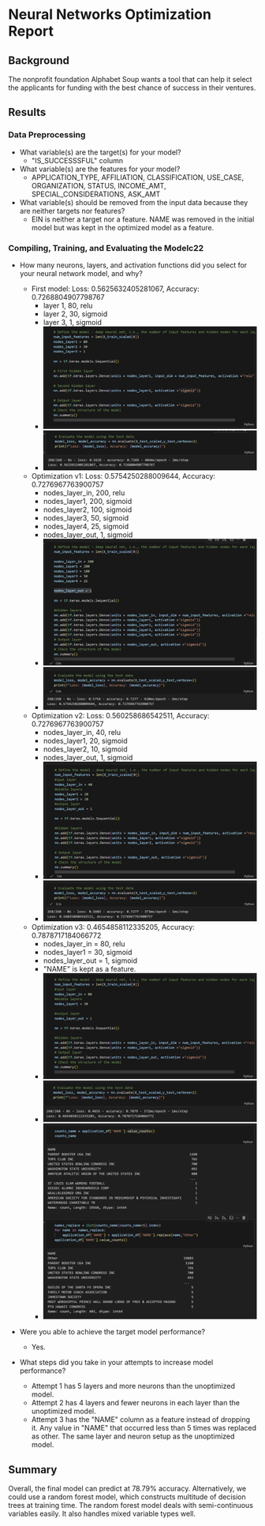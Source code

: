 # Neural Networks Optimization Report

## Background
The nonprofit foundation Alphabet Soup wants a tool that can help it select the applicants for funding with the best chance of success in their ventures.

## Results
### Data Preprocessing
- What variable(s) are the target(s) for your model?
    - "IS_SUCCESSSFUL" column
- What variable(s) are the features for your model?
    -  APPLICATION_TYPE, AFFILIATION, CLASSIFICATION, USE_CASE, ORGANIZATION, STATUS, INCOME_AMT, SPECIAL_CONSIDERATIONS, ASK_AMT
- What variable(s) should be removed from the input data because they are neither targets nor features?
    - EIN is neither a target nor a feature. NAME was removed in the initial model but was kept in the optimized model as a feature. 
### Compiling, Training, and Evaluating the Modelc22
- How many neurons, layers, and activation functions did you select for your neural network model, and why?
    - First model: Loss: 0.5625632405281067, Accuracy: 0.7268804907798767
        - layer 1, 80, relu
        - layer 2, 30, sigmoid
        - layer 3, 1, sigmoid
        - ![photo1](https://github.com/tinyspider/deep-learning-challenge/blob/main/Result/Photos/1%20(1).png)
        - ![photo1](https://github.com/tinyspider/deep-learning-challenge/blob/main/Result/Photos/1%20(2).png)
    - Optimization v1: Loss: 0.5754250288009644, Accuracy: 0.7276967763900757
        - nodes_layer_in, 200, relu
        - nodes_layer1, 200, sigmoid
        - nodes_layer2, 100, sigmoid
        - nodes_layer3, 50, sigmoid
        - nodes_layer4, 25, sigmoid
        - nodes_layer_out, 1, sigmoid
        - ![photo1](https://github.com/tinyspider/deep-learning-challenge/blob/main/Result/Photos/2%20(1).png)
        - ![photo1](https://github.com/tinyspider/deep-learning-challenge/blob/main/Result/Photos/2%20(2).png)
    - Optimization v2: Loss: 0.560258686542511, Accuracy: 0.7276967763900757
        - nodes_layer_in, 40, relu
        - nodes_layer1, 20, sigmoid
        - nodes_layer2, 10, sigmoid
        - nodes_layer_out, 1, sigmoid
        - ![photo1](https://github.com/tinyspider/deep-learning-challenge/blob/main/Result/Photos/3%20(1).png)
        - ![photo1](https://github.com/tinyspider/deep-learning-challenge/blob/main/Result/Photos/3%20(2).png)
    - Optimization v3: 0.4654858112335205, Accuracy: 0.7878717184066772
        - nodes_layer_in = 80, relu
        - nodes_layer1 = 30, sigmoid
        - nodes_layer_out = 1, sigmoid
        - "NAME" is kept as a feature. 
        - ![photo1](https://github.com/tinyspider/deep-learning-challenge/blob/main/Result/Photos/4%20(1).png)
        - ![photo1](https://github.com/tinyspider/deep-learning-challenge/blob/main/Result/Photos/4%20(2).png)
        - ![photo1](https://github.com/tinyspider/deep-learning-challenge/blob/main/Result/Photos/name.png)
        
- Were you able to achieve the target model performance?
    - Yes. 
- What steps did you take in your attempts to increase model performance?
    - Attempt 1 has 5 layers and more neurons than the unoptimized model.
    - Attempt 2 has 4 layers and fewer neurons in each layer than the unoptimized model.
    - Attempt 3 has the "NAME" column as a feature instead of dropping it. Any value in "NAME" that occurred less than 5 times was replaced as other. The same layer and neuron setup as the unoptimized model.
## Summary

Overall, the final model can predict at 78.79% accuracy.
Alternatively, we could use a random forest model, which constructs multitude of decision trees at training time. The random forest model deals with semi-continuous variables easily. It also handles mixed variable types well. 
